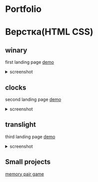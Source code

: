 # Portfolio

# Верстка(HTML CSS)

## winary
first landing page
[demo](https://elminio-anton.github.io/winary/)
<details>
  <summary>screenshot</summary>
  <img src = "./img/wine-demo.png">
</details>

## clocks
second landing page
[demo](https://elminio-anton.github.io/clocks/)
<details>
  <summary>screenshot</summary>
  <img src = "./img/clocks-demo.png">
</details>

## translight
third landing page
[demo](https://elminio-anton.github.io/translight/)
<details>
  <summary>screenshot</summary>
  <img src = "./img/light-demo.png">
</details>

## Small projects
  [memory pair game](https://antonkottans.github.io/memory-pair-game/)
